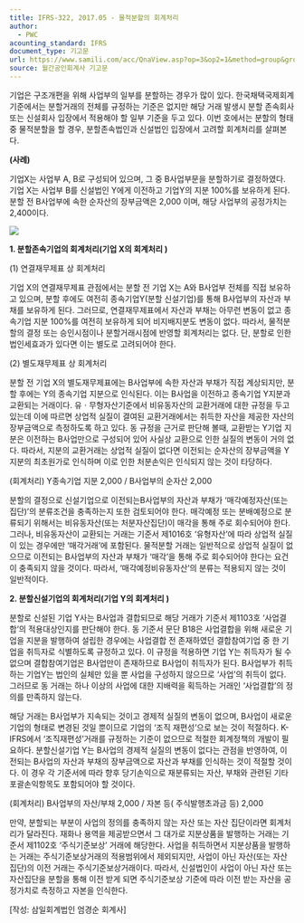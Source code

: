 ```yaml
---
title: IFRS-322, 2017.05 - 물적분할의 회계처리
author:
  - PWC
acounting_standard: IFRS
document_type: 기고문
url: https://www.samili.com/acc/QnaView.asp?op=3&op2=1&method=group&group=2086-15;1&orgcode=0&searchword=&page=4&code=IFRS%2D322%3A201705
source: 월간공인회계사 기고문
---
```

기업은 구조개편을 위해 사업부의 일부를 분할하는 경우가 많이 있다. 한국채택국제회계기준에서는 분할거래의 전체를 규정하는 기준은 없지만 해당 거래 발생시 분할 존속회사 또는 신설회사 입장에서 적용해야 할 일부 기준을 두고 있다. 이번 호에서는 분할의 형태 중 물적분할을 할 경우, 분할존속법인과 신설법인 입장에서 고려할 회계처리를 살펴본다.

  

**(사례)**

기업X는 사업부 A, B로 구성되어 있으며, 그 중 B사업부문을 분할하기로 결정하였다. 기업 X는 사업부 B를 신설법인 Y에게 이전하고 기업Y의 지분 100%를 보유하게 된다. 분할 전 B사업부에 속한 순자산의 장부금액은 2,000 이며, 해당 사업부의 공정가치는 2,400이다.

![](https://www.samili.com/mImage/etc/organ/2017/2086-1-201705-1.gif)

  

**1\. 분할존속기업의 회계처리(기업 X의 회계처리 )**

(1) 연결재무제표 상 회계처리

기업 X의 연결재무제표 관점에서는 분할 전 기업 X는 A와 B사업부 전체를 직접 보유하고 있으며, 분할 후에도 여전히 종속기업Y(분할 신설기업)를 통해 B사업부의 자산과 부채를 보유하게 된다. 그러므로, 연결재무제표에서 자산과 부채는 아무런 변동이 없고 종속기업 지분 100%를 여전히 보유하게 되어 비지배지분도 변동이 없다. 따라서, 물적분할의 결정 또는 승인시점이나 분할거래시점에 반영할 회계처리는 없다. 단, 분할로 인한 법인세효과가 있다면 이는 별도로 고려되어야 한다.

  

(2) 별도재무제표 상 회계처리

분할 전 기업 X의 별도재무제표에는 B사업부에 속한 자산과 부채가 직접 계상되지만, 분할 후에는 Y의 종속기업 지분으로 인식된다. 이는 B사업을 이전하고 종속기업 Y지분과 교환되는 거래이다. 유ㆍ무형자산기준에서 비유동자산의 교환거래에 대한 규정을 두고 있는데 이에 따르면 상업적 실질이 결여된 교환거래에서는 취득한 자산을 제공한 자산의 장부금액으로 측정하도록 하고 있다. 동 규정을 근거로 판단해 볼때, 교환받는 Y기업 지분은 이전하는 B사업만으로 구성되어 있어 사실상 교환으로 인한 실질의 변동이 거의 없다. 따라서, 지분의 교환거래는 상업적 실질이 없다면 이전되는 순자산의 장부금액을 Y지분의 최초원가로 인식하며 이로 인한 처분손익은 인식되지 않는 것이 타당하다.

  

(회계처리) Y종속기업 지분 2,000 / B사업부의 순자산 2,000

  

분할의 결정으로 신설기업으로 이전되는B사업부의 자산과 부채가 ‘매각예정자산(또는 집단)’의 분류조건을 충족하는지 또한 검토되어야 한다. 매각예정 또는 분배예정으로 분류되기 위해서는 비유동자산(또는 처분자산집단)이 매각을 통해 주로 회수되어야 한다. 그러나, 비유동자산이 교환되는 거래는 기준서 제1016호 ‘유형자산’에 따라 상업적 실질이 있는 경우에만 ‘매각거래’에 포함된다. 물적분할 거래는 일반적으로 상업적 실질이 없으므로 이전되는 B사업부의 자산과 부채가 ‘매각’을 통해 주로 회수되어야 한다는 요건이 충족되지 않을 것이다. 따라서, ‘매각예정비유동자산’의 분류는 적용되지 않는 것이 일반적이다.

  

**2\. 분할신설기업의 회계처리(기업 Y의 회계처리 )**

분할로 신설된 기업 Y사는 B사업과 결합되므로 해당 거래가 기준서 제1103호 ‘사업결합’의 적용대상인지를 판단해야 한다. 동 기준서 문단 B18은 사업결합을 위해 새로운 기업을 지분을 발행하여 설립한 경우에는 사업결합 전 존재하였던 결합참여기업 중 한 기업을 취득자로 식별하도록 규정하고 있다. 이 규정을 적용하면 기업 Y는 취득자가 될 수 없으며 결합참여기업은 B사업만이 존재하므로 B사업이 취득자가 된다. B사업부가 취득하는 기업Y는 법인의 실체만 있을 뿐 사업을 구성하지 않으므로 ‘사업’의 취득이 없다. 그러므로 동 거래는 하나 이상의 사업에 대한 지배력을 획득하는 거래인 ‘사업결합’의 정의를 만족하지 않는다.

  

해당 거래는 B사업부가 지속되는 것이고 경제적 실질의 변동이 없으며, B사업이 새로운 기업의 형태로 변경된 것일 뿐이므로 기업의 ‘조직 재편성’으로 보는 것이 적절하다. K-IFRS에서 ‘조직재편성’거래를 규정하는 기준이 없으므로 적절한 회계정책의 개발이 필요하다. 분할신설기업 Y는 B사업의 경제적 실질의 변동이 없다는 관점을 반영하여, 이전되는 B사업의 자산과 부채의 장부금액으로 자산과 부채를 인식하는 것이 적절할 것이다. 이 경우 각 기준서에 따라 향후 당기손익으로 재분류되는 자산, 부채와 관련된 기타포괄손익항목도 포함되어야 할 것이다.

  

(회계처리) B사업부의 자산/부채 2,000 / 자본 등( 주식발행초과금 등) 2,000

  

만약, 분할되는 부분이 사업의 정의를 충족하지 않는 자산 또는 자산 집단이라면 회계처리가 달라진다. 재화나 용역을 제공받으면서 그 대가로 지분상품을 발행하는 거래는 기준서 제1102호 ‘주식기준보상’ 거래에 해당한다. 사업을 취득하면서 지분상품을 발행하는 거래는 주식기준보상거래의 적용범위에서 제외되지만, 사업이 아닌 자산(또는 자산집단)의 이전 거래는 주식기준보상거래이다. 따라서, 신설법인이 사업이 아닌 자산 또는 자산집단을 분할을 통해 이전 받게 되면 주식기준보상 기준에 따라 이전 받는 자산을 공정가치로 측정하고 자본을 인식한다.

  

\[작성: 삼일회계법인 엄경순 회계사\]